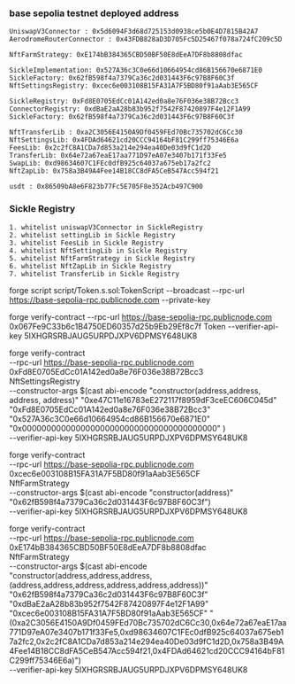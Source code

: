 ### base sepolia testnet deployed address

```
UniswapV3Connector : 0x5d6094F3d68d725153d0938ce5b0E4D7815B42A7
AerodromeRouterConnector : 0x43FDB828aD3D705Fc5D25467f078a724fC209c5D

NftFarmStrategy: 0xE174bB384365CBD50BF50E8dEeA7DF8b8808dfac

SickleImplementation: 0x527A36c3C0e66d10664954cd86B156670e6871E0
SickleFactory: 0x62fB598f4a7379Ca36c2d031443F6c97B8F60C3f
NftSettingsRegistry: 0xcec6e003108B15FA31A7F5BD80f91aAab3E565CF

SickleRegistry: 0xFd8E0705EdCc01A142ed0a8e76F036e38B72Bcc3
ConnectorRegistry: 0xdBaE2aA28b83b952f7542F87420897F4e12F1A99
SickleFactory: 0x62fB598f4a7379Ca36c2d031443F6c97B8F60C3f

NftTransferLib : 0xa2C3056E4150A9Df0459FEd70Bc735702dC6Cc30
NftSettingsLib: 0x4FDAd64621cd20CCC94164bF81C299ff75346E6a
FeesLib: 0x2c2fC8A1CDa7d853a214e294ea40De03d9fC1d2D
TransferLib: 0x64e72a67eaE17aa771D97eA07e3407b171f33Fe5
SwapLib: 0xd98634607C1FEc0dfB925c64037a675eb17a2fc2
NftZapLib: 0x758a3B49A4Fee14B18CC8dFA5CeB547Acc594f21

```

```
usdt : 0x86509bA8e6F823b77Fc5E705F8e352Acb497C900

```

### Sickle Registry
```
1. whitelist uniswapV3Connector in SickleRegistry
2. whitelist settingLib in Sickle Registry
3. whitelist FeesLib in Sickle Registry
4. whitelist NftSettingLib in Sickle Registry
5. whitelist NftFarmStrategy in Sickle Registry
6. whitelist NftZapLib in Sickle Registry
7. whitelist TransferLib in Sickle Registry
```






forge script script/Token.s.sol:TokenScript --broadcast --rpc-url https://base-sepolia-rpc.publicnode.com --private-key 

forge verify-contract --rpc-url https://base-sepolia-rpc.publicnode.com 0x067Fe9C33b6c1B4750ED60357d25b9Eb29Ef8c7f Token --verifier-api-key 5IXHGRSRBJAUG5URPDJXPV6DPMSY648UK8

forge verify-contract \
  --rpc-url https://base-sepolia-rpc.publicnode.com \
  0xFd8E0705EdCc01A142ed0a8e76F036e38B72Bcc3 \
  NftSettingsRegistry \
  --constructor-args $(cast abi-encode "constructor(address,address, address, address)" 
  "0xe47C11e16783eE272117f8959dF3ceEC606C045d"
  "0xFd8E0705EdCc01A142ed0a8e76F036e38B72Bcc3"
   "0x527A36c3C0e66d10664954cd86B156670e6871E0"
   "0x0000000000000000000000000000000000000000"
   ) \
  --verifier-api-key 5IXHGRSRBJAUG5URPDJXPV6DPMSY648UK8


  forge verify-contract \
  --rpc-url https://base-sepolia-rpc.publicnode.com \
  0xcec6e003108B15FA31A7F5BD80f91aAab3E565CF \
  NftFarmStrategy \
  --constructor-args $(cast abi-encode "constructor(address)" "0x62fB598f4a7379Ca36c2d031443F6c97B8F60C3f") \
  --verifier-api-key 5IXHGRSRBJAUG5URPDJXPV6DPMSY648UK8



  forge verify-contract \
  --rpc-url https://base-sepolia-rpc.publicnode.com \
  0xE174bB384365CBD50BF50E8dEeA7DF8b8808dfac \
  NftFarmStrategy \
  --constructor-args $(cast abi-encode "constructor(address,address,address,(address,address,address,address,address,address))" "0x62fB598f4a7379Ca36c2d031443F6c97B8F60C3f" "0xdBaE2aA28b83b952f7542F87420897F4e12F1A99" "0xcec6e003108B15FA31A7F5BD80f91aAab3E565CF" "(0xa2C3056E4150A9Df0459FEd70Bc735702dC6Cc30,0x64e72a67eaE17aa771D97eA07e3407b171f33Fe5,0xd98634607C1FEc0dfB925c64037a675eb17a2fc2,0x2c2fC8A1CDa7d853a214e294ea40De03d9fC1d2D,0x758a3B49A4Fee14B18CC8dFA5CeB547Acc594f21,0x4FDAd64621cd20CCC94164bF81C299ff75346E6a)") \
  --verifier-api-key 5IXHGRSRBJAUG5URPDJXPV6DPMSY648UK8


